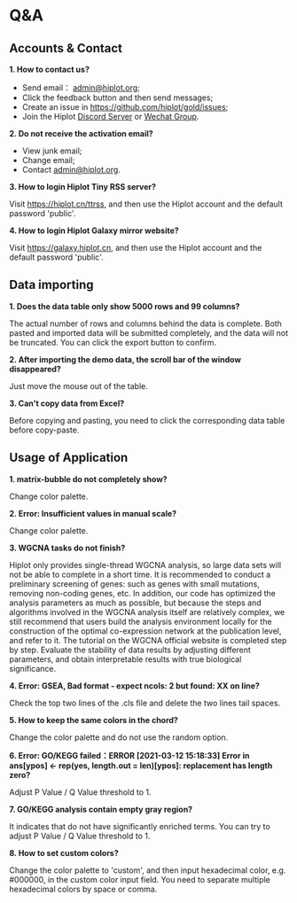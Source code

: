 # Q&A

## Accounts & Contact

**1. How to contact us?**

- Send email： admin@hiplot.org;
- Click the feedback button and then send messages;
- Create an issue in https://github.com/hiplot/gold/issues;
- Join the Hiplot [Discord Server](https://discord.gg/vX6tSax) or [Wechat Group](https://docs.qq.com/doc/DS09na3NVYk9OcHVp).

**2. Do not receive the activation email?**

- View junk email;
- Change email;
- Contact admin@hiplot.org.

**3. How to login Hiplot Tiny RSS server?**

Visit https://hiplot.cn/ttrss, and then use the Hiplot account and the default password 'public'.

**4. How to login Hiplot Galaxy mirror website?**

Visit https://galaxy.hiplot.cn, and then use the Hiplot account and the default password 'public'.

## Data importing

**1. Does the data table only show 5000 rows and 99 columns?**

The actual number of rows and columns behind the data is complete. Both pasted and imported data will be submitted completely, and the data will not be truncated. You can click the export button to confirm.

**2. After importing the demo data, the scroll bar of the window disappeared?**

Just move the mouse out of the table.

**3. Can't copy data from Excel?**

Before copying and pasting, you need to click the corresponding data table before copy-paste.

## Usage of Application

**1. matrix-bubble do not completely show?**

Change color palette.

**2. Error: Insufficient values in manual scale?**

Change color palette.

**3. WGCNA tasks do not finish?**

Hiplot only provides single-thread WGCNA analysis, so large data sets will not be able to complete in a short time. It is recommended to conduct a preliminary screening of genes: such as genes with small mutations, removing non-coding genes, etc. In addition, our code has optimized the analysis parameters as much as possible, but because the steps and algorithms involved in the WGCNA analysis itself are relatively complex, we still recommend that users build the analysis environment locally for the construction of the optimal co-expression network at the publication level, and refer to it. The tutorial on the WGCNA official website is completed step by step. Evaluate the stability of data results by adjusting different parameters, and obtain interpretable results with true biological significance.

**4. Error: GSEA, Bad format - expect ncols: 2 but found: XX on line?**

Check the top two lines of the .cls file and delete the two lines tail spaces.

**5. How to keep the same colors in the chord?**

Change the color palette and do not use the random option.

**6. Error: GO/KEGG failed：ERROR [2021-03-12 15:18:33] Error in ans[ypos] <- rep(yes, length.out = len)[ypos]: replacement has length zero?**

Adjust P Value / Q Value threshold to 1.

**7. GO/KEGG analysis contain empty gray region?**

It indicates that do not have significantly enriched terms. You can try to adjust P Value / Q Value threshold to 1.

**8. How to set custom colors?**

Change the color palette to 'custom', and then input hexadecimal color, e.g. #000000, in the custom color input field. You need to separate multiple hexadecimal colors by space or comma.

